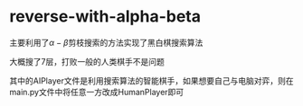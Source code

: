 # reverse-with-alpha-beta
主要利用了$\alpha - \beta$剪枝搜索的方法实现了黑白棋搜索算法

大概搜了7层，打败一般的人类棋手不是问题

其中的AIPlayer文件是利用搜索算法的智能棋手，如果想要自己与电脑对弈，则在main.py文件中将任意一方改成HumanPlayer即可
